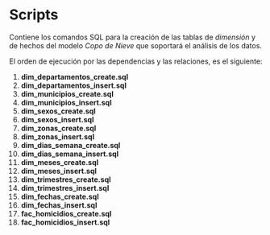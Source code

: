 # Scripts
Contiene los comandos SQL para la creación de las tablas de _dimensión_ y de hechos del modelo _Copo de Nieve_ que soportará el análisis de los datos.

El orden de ejecución por las dependencias y las relaciones, es el siguiente:

1. **dim_departamentos_create.sql**
2. **dim_departamentos_insert.sql**
3. **dim_municipios_create.sql**
4. **dim_municipios_insert.sql**
5. **dim_sexos_create.sql**
6. **dim_sexos_insert.sql**
7. **dim_zonas_create.sql**
8. **dim_zonas_insert.sql**
9. **dim_dias_semana_create.sql**
10. **dim_dias_semana_insert.sql**
11. **dim_meses_create.sql**
12. **dim_meses_insert.sql**
13. **dim_trimestres_create.sql**
14. **dim_trimestres_insert.sql**
15. **dim_fechas_create.sql**
16. **dim_fechas_insert.sql**
17. **fac_homicidios_create.sql**
18. **fac_homicidios_insert.sql**
